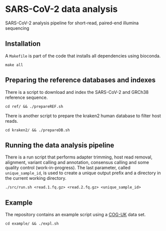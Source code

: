 # SARS-CoV-2 data analysis

SARS-CoV-2 analysis pipeline for short-read, paired-end illumina sequencing

## Installation

A `Makefile` is part of the code that installs all dependencies using bioconda.

`make all`

## Preparing the reference databases and indexes

There is a script to download and index the SARS-CoV-2 and GRCh38 reference sequence.

`cd ref/ && ./prepareREF.sh`

There is another script to prepare the kraken2 human database to filter host reads.

`cd kraken2/ && ./prepareDB.sh`

## Running the data analysis pipeline

There is a run script that performs adapter trimming, host read removal, alignment, variant calling and annotation, consensus calling and some quality control (work-in-progress). The last parameter, called `unique_sample_id`, is used to create a unique output prefix and a directory in the current working directory.

`./src/run.sh <read.1.fq.gz> <read.2.fq.gz> <unique_sample_id>`

## Example

The repository contains an example script using a [COG-UK](https://www.cogconsortium.uk/) data set.

`cd example/ && ./expl.sh`
